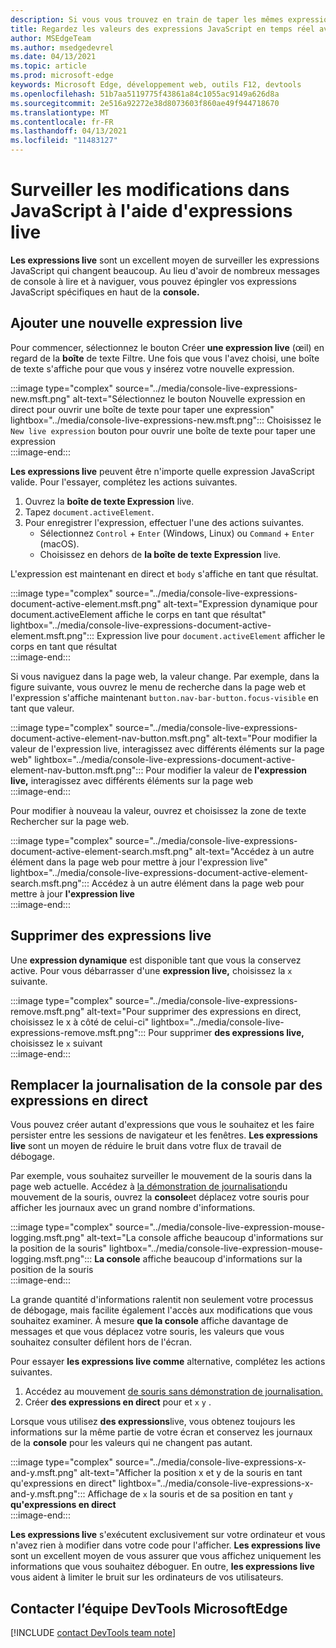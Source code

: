 ```yaml
---
description: Si vous vous trouvez en train de taper les mêmes expressions JavaScript dans la console à plusieurs reprises, essayez plutôt Expressions live.
title: Regardez les valeurs des expressions JavaScript en temps réel avec des expressions en direct
author: MSEdgeTeam
ms.author: msedgedevrel
ms.date: 04/13/2021
ms.topic: article
ms.prod: microsoft-edge
keywords: Microsoft Edge, développement web, outils F12, devtools
ms.openlocfilehash: 51b7aa5119775f43861a84c1055ac9149a626d8a
ms.sourcegitcommit: 2e516a92272e38d8073603f860ae49f944718670
ms.translationtype: MT
ms.contentlocale: fr-FR
ms.lasthandoff: 04/13/2021
ms.locfileid: "11483127"
---
```

# <a name="monitor-changes-in-javascript-using-live-expressions"></a>Surveiller les modifications dans JavaScript à l'aide d'expressions live  

**Les expressions live** sont un excellent moyen de surveiller les expressions JavaScript qui changent beaucoup.    Au lieu d'avoir de nombreux messages de console à lire et à naviguer, vous pouvez épingler vos expressions JavaScript spécifiques en haut de la **console.**  

## <a name="add-a-new-live-expression"></a>Ajouter une nouvelle expression live  

Pour commencer, sélectionnez le bouton Créer **une expression live** \(œil\) en regard de la **boîte** de texte Filtre.  Une fois que vous l'avez choisi, une boîte de texte s'affiche pour que vous y insérez votre nouvelle expression.  

:::image type="complex" source="../media/console-live-expressions-new.msft.png" alt-text="Sélectionnez le bouton Nouvelle expression en direct pour ouvrir une boîte de texte pour taper une expression" lightbox="../media/console-live-expressions-new.msft.png":::
    Choisissez le `New live expression` bouton pour ouvrir une boîte de texte pour taper une expression  
:::image-end:::  

**Les expressions live** peuvent être n'importe quelle expression JavaScript valide.  Pour l'essayer, complétez les actions suivantes.  

1.  Ouvrez la **boîte de texte Expression** live.  
1.  Tapez `document.activeElement`.  
1.  Pour enregistrer l'expression, effectuer l'une des actions suivantes.  
    *   Sélectionnez `Control` + `Enter` \(Windows, Linux\) ou `Command` + `Enter` \(macOS\).  
    *   Choisissez en dehors de **la boîte de texte Expression** live.  
        
L'expression est maintenant en direct et `body` s'affiche en tant que résultat.  

:::image type="complex" source="../media/console-live-expressions-document-active-element.msft.png" alt-text="Expression dynamique pour document.activeElement affiche le corps en tant que résultat" lightbox="../media/console-live-expressions-document-active-element.msft.png":::
    Expression live pour `document.activeElement` afficher le corps en tant que résultat  
:::image-end:::  

Si vous naviguez dans la page web, la valeur change.  Par exemple, dans la figure suivante, vous ouvrez le menu de recherche dans la page web et l'expression s'affiche maintenant `button.nav-bar-button.focus-visible` en tant que valeur.  

:::image type="complex" source="../media/console-live-expressions-document-active-element-nav-button.msft.png" alt-text="Pour modifier la valeur de l'expression live, interagissez avec différents éléments sur la page web" lightbox="../media/console-live-expressions-document-active-element-nav-button.msft.png":::
    Pour modifier la valeur de **l'expression live,** interagissez avec différents éléments sur la page web  
:::image-end:::  

Pour modifier à nouveau la valeur, ouvrez et choisissez la zone de texte Rechercher sur la page web.  

:::image type="complex" source="../media/console-live-expressions-document-active-element-search.msft.png" alt-text="Accédez à un autre élément dans la page web pour mettre à jour l'expression live" lightbox="../media/console-live-expressions-document-active-element-search.msft.png":::
    Accédez à un autre élément dans la page web pour mettre à jour **l'expression live**  
:::image-end:::  

## <a name="remove-live-expressions"></a>Supprimer des expressions live  

Une **expression dynamique** est disponible tant que vous la conservez active.  Pour vous débarrasser d'une **expression live,** choisissez la `x` suivante.  

:::image type="complex" source="../media/console-live-expressions-remove.msft.png" alt-text="Pour supprimer des expressions en direct, choisissez le x à côté de celui-ci" lightbox="../media/console-live-expressions-remove.msft.png":::
    Pour supprimer **des expressions live,** choisissez le `x` suivant  
:::image-end:::  

## <a name="replace-console-logging-with-live-expressions"></a>Remplacer la journalisation de la console par des expressions en direct  

Vous pouvez créer autant d'expressions que vous le souhaitez et les faire persister entre les sessions de navigateur et les fenêtres.  **Les expressions live** sont un moyen de réduire le bruit dans votre flux de travail de débogage.  

Par exemple, vous souhaitez surveiller le mouvement de la souris dans la page web actuelle.  Accédez à [la démonstration de journalisation][GithubMicrosoftedgeDevtoolssamplesConsoleMousemoveHtml]du mouvement de la souris, ouvrez la **console**et déplacez votre souris pour afficher les journaux avec un grand nombre d'informations.  

:::image type="complex" source="../media/console-live-expression-mouse-logging.msft.png" alt-text="La console affiche beaucoup d'informations sur la position de la souris" lightbox="../media/console-live-expression-mouse-logging.msft.png":::
    **La console** affiche beaucoup d'informations sur la position de la souris  
:::image-end:::  

La grande quantité d'informations ralentit non seulement votre processus de débogage, mais facilite également l'accès aux modifications que vous souhaitez examiner.  À mesure **que la console** affiche davantage de messages et que vous déplacez votre souris, les valeurs que vous souhaitez consulter défilent hors de l'écran.  

Pour essayer **les expressions live comme** alternative, complétez les actions suivantes.  

1.  Accédez au mouvement [de souris sans démonstration de journalisation.][GithubMicrosoftedgeDevtoolssamplesConsoleMouseNoLogHtml]  
1.  Créer **des expressions en direct** pour et `x` `y` .  
    
Lorsque vous utilisez **des expressions**live, vous obtenez toujours les informations sur la même partie de votre écran et conservez les journaux de la **console** pour les valeurs qui ne changent pas autant.

:::image type="complex" source="../media/console-live-expressions-x-and-y.msft.png" alt-text="Afficher la position x et y de la souris en tant qu'expressions en direct" lightbox="../media/console-live-expressions-x-and-y.msft.png":::
    Affichage de `x` la souris et de sa position en tant `y` **qu'expressions en direct**  
:::image-end:::  

**Les expressions live** s'exécutent exclusivement sur votre ordinateur et vous n'avez rien à modifier dans votre code pour l'afficher.  **Les expressions live** sont un excellent moyen de vous assurer que vous affichez uniquement les informations que vous souhaitez déboguer.  En outre, **les expressions live** vous aident à limiter le bruit sur les ordinateurs de vos utilisateurs.

## <a name="getting-in-touch-with-the-microsoft-edge-devtools-team"></a>Contacter l’équipe DevTools MicrosoftEdge  

[!INCLUDE [contact DevTools team note](../includes/contact-devtools-team-note.md)]  

<!-- links -->  

[GithubMicrosoftedgeDevtoolssamplesConsoleMousemoveHtml]: https://microsoftedge.github.io/DevToolsSamples/console/mousemove.html "Exemples de messages de console : utilisation du tableau | GitHub"  
[GithubMicrosoftedgeDevtoolssamplesConsoleMouseNoLogHtml]: https://microsoftedge.github.io/DevToolsSamples/console/mousemove-no-log.html "Mouvement de la souris sans journalisation | GitHub"  
